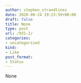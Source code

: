 ```yaml
---
author: stephen_strandlines
date: 2020-08-24 19:23:59+00:00
draft: false
title: None
type: post
url: /931-2/
categories:
- uncategorised
kind:
- Like
post_format:
- Status
---
```


None
